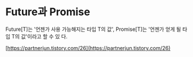 # Future과 Promise

Future\[T\]는 '언젠가 사용 가능해지는 타입 T의 값', Promise\[T\]는 '언젠가 얻게 될 타입 T의 값'이라고 할 수 있 다.

[https://partnerjun.tistory.com/26](https://partnerjun.tistory.com/26)

